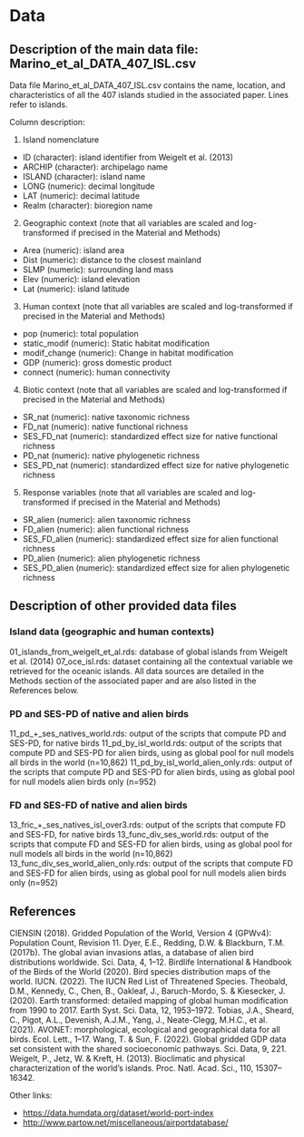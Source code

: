 # Data

## Description of the main data file: Marino_et_al_DATA_407_ISL.csv
Data file Marino_et_al_DATA_407_ISL.csv contains the name, location, and characteristics of all the 407 islands studied in the associated paper. Lines refer to islands.

Column description:

1. Island nomenclature
- ID (character): island identifier from Weigelt et al. (2013)
- ARCHIP (character): archipelago name
- ISLAND (character): island name
- LONG (numeric): decimal longitude
- LAT (numeric): decimal latitude
- Realm (character): bioregion name

2. Geographic context (note that all variables are scaled and log-transformed if precised in the Material and Methods)
- Area (numeric): island area
- Dist (numeric): distance to the closest mainland
- SLMP (numeric): surrounding land mass
- Elev (numeric): island elevation
- Lat (numeric): island latitude

3. Human context (note that all variables are scaled and log-transformed if precised in the Material and Methods)
- pop (numeric): total population
- static_modif (numeric): Static habitat modification
- modif_change (numeric): Change in habitat modification
- GDP (numeric): gross domestic product
- connect (numeric): human connectivity 

4. Biotic context (note that all variables are scaled and log-transformed if precised in the Material and Methods)
- SR_nat (numeric): native taxonomic richness
- FD_nat (numeric): native functional richness
- SES_FD_nat (numeric): standardized effect size for native functional richness
- PD_nat (numeric): native phylogenetic richness
- SES_PD_nat (numeric): standardized effect size for native phylogenetic richness

5. Response variables (note that all variables are scaled and log-transformed if precised in the Material and Methods)
- SR_alien (numeric): alien taxonomic richness
- FD_alien (numeric): alien functional richness
- SES_FD_alien (numeric): standardized effect size for alien functional richness
- PD_alien (numeric): alien phylogenetic richness
- SES_PD_alien (numeric): standardized effect size for alien phylogenetic richness

## Description of other provided data files

### Island data (geographic and human contexts)
01_islands_from_weigelt_et_al.rds: database of global islands from Weigelt et al. (2014)
07_oce_isl.rds: dataset containing all the contextual variable we retrieved for the oceanic islands. All data sources are detailed in the Methods section of the associated paper and are also listed in the References below.

### PD and SES-PD of native and alien birds
11_pd_+_ses_natives_world.rds: output of the scripts that compute PD and SES-PD, for native birds
11_pd_by_isl_world.rds: output of the scripts that compute PD and SES-PD for alien birds, using as global pool for null models all birds in the world (n=10,862)
11_pd_by_isl_world_alien_only.rds: output of the scripts that compute PD and SES-PD for alien birds, using as global pool for null models alien birds only (n=952)

### FD and SES-FD of native and alien birds
13_fric_+_ses_natives_isl_over3.rds: output of the scripts that compute FD and SES-FD, for native birds
13_func_div_ses_world.rds: output of the scripts that compute FD and SES-FD for alien birds, using as global pool for null models all birds in the world (n=10,862)
13_func_div_ses_world_alien_only.rds: output of the scripts that compute FD and SES-FD for alien birds, using as global pool for null models alien birds only (n=952)


## References
CIENSIN (2018). Gridded Population of the World, Version 4 (GPWv4): Population Count, Revision 11.
Dyer, E.E., Redding, D.W. & Blackburn, T.M. (2017b). The global avian invasions atlas, a database of alien bird distributions worldwide. Sci. Data, 4, 1–12.
Birdlife International & Handbook of the Birds of the World (2020). Bird species distribution maps of the world.
IUCN. (2022). The IUCN Red List of Threatened Species.
Theobald, D.M., Kennedy, C., Chen, B., Oakleaf, J., Baruch-Mordo, S. & Kiesecker, J. (2020). Earth transformed: detailed mapping of global human modification from 1990 to 2017. Earth Syst. Sci. Data, 12, 1953–1972.
Tobias, J.A., Sheard, C., Pigot, A.L., Devenish, A.J.M., Yang, J., Neate-Clegg, M.H.C., et al. (2021). AVONET: morphological, ecological and geographical data for all birds. Ecol. Lett., 1–17.
Wang, T. & Sun, F. (2022). Global gridded GDP data set consistent with the shared socioeconomic pathways. Sci. Data, 9, 221.
Weigelt, P., Jetz, W. & Kreft, H. (2013). Bioclimatic and physical characterization of the world’s islands. Proc. Natl. Acad. Sci., 110, 15307–16342.

Other links:
- https://data.humdata.org/dataset/world-port-index
- http://www.partow.net/miscellaneous/airportdatabase/
